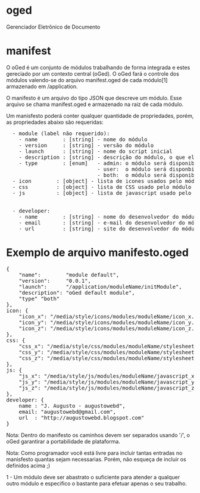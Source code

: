 oged
====
Gerenciador Eletrônico de Documento

manifest
========
O oGed é um conjunto de módulos trabalhando de forma integrada e estes gereciado por um contexto
central (oGed). O oGed fará o controle dos módulos valendo-se do arquivo manifest.oged de cada
módulo[1] armazenado em /application.

O manifesto é um arquivo do tipo JSON que descreve um módulo. Esse arquivo se chama manifest.oged
e armazenado na raiz de cada módulo.

Um manisfesto poderá conter qualquer quantidade de propriedades, porém, as propriedades abaixo são
requeridas:
<pre>
  - module (label não requerido):
    - name        : [string] - nome do módulo
    - version     : [string] - versão do módulo
    - launch      : [string] - nome do script inicial
    - description : [string] - descrição do módulo, o que ele faz, onde se emprega, etc
    - type        : [enum]   - admin: o módulo será disponibilizado apenas no lado do servidor
                             - user:  o módulo será disponbilizado apenas no lado do usuário
                             - both:  o módulo será disponibilizado na adminstração e usuário
  - icon        : [object] - lista de icones usados pelo módulo
  - css         : [object] - lista de CSS usado pelo módulo
  - js          : [object] - lista de javascript usado pelo módulo


  - developer:
    - name        : [string] - nome do desenvolvedor do módulo
    - email       : [string] - e-mail do desenvolvedor do módulo
    - url         : [string] - site do desenvolvedor do módulo
</pre>

Exemplo de arquivo manifesto.oged
=================================
<pre>
{
    "name":        "module default",
    "version":     "0.0.1",
    "launch":      "/application/moduleName/initModule",
    "description": "oGed default module",
    "type" "both"
},
icon: {
    "icon_x": "/media/style/icons/modules/moduleName/icon_x.png",
    "icon_y": "/media/style/icons/modules/moduleName/icon_y.png",
    "icon_z": "/media/style/icons/modules/moduleName/icon_z.png"
},
css: {
    "css_x": "/media/style/css/modules/moduleName/stylesheets_x.css",
    "css_y": "/media/style/css/modules/moduleName/stylesheets_y.css",
    "css_z": "/media/style/css/modules/moduleName/stylesheets_z.css"
},
js: {
    "js_x": "/media/style/js/modules/moduleName/javascript_x.js",
    "js_y": "/media/style/js/modules/moduleName/javascript_y.js",
    "js_z": "/media/style/js/modules/moduleName/javascript_z.js"
},
developer: {
    name : "J. Augusto - augustowebd",
    email: "augustowebd@gmail.com",
    url  : "http://augustowebd.blogspot.com"
}
</pre>

Nota: Dentro do manifesto os caminhos devem ser separados usando '/', o oGed garantirar
a portabilidade de plataforma.

Nota: Como programador você está livre para incluir tantas entradas no manisfesto quantas
sejam necessarias. Porém, não esqueça de incluir os definidos acima ;)

1 - Um módulo deve ser abastrato o suficiente para atender a qualquer outro módulo e especifico o
bastante para efetuar apenas o seu trabalho.


